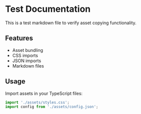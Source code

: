 # Test Documentation

This is a test markdown file to verify asset copying functionality.

## Features

- Asset bundling
- CSS imports
- JSON imports
- Markdown files

## Usage

Import assets in your TypeScript files:

```typescript
import './assets/styles.css';
import config from './assets/config.json';
```
